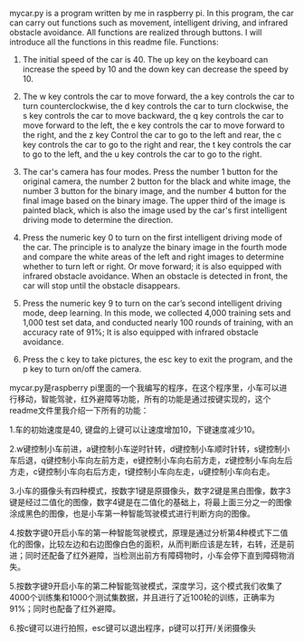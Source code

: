 mycar.py is a program written by me in raspberry pi. In this program, the car can carry out functions such as movement, intelligent driving, and infrared obstacle avoidance. All functions are realized through buttons. I will introduce all the functions in this readme file. Functions:

1. The initial speed of the car is 40. The up key on the keyboard can increase the speed by 10 and the down key can decrease the speed by 10.

2. The w key controls the car to move forward, the a key controls the car to turn counterclockwise, the d key controls the car to turn clockwise, the s key controls the car to move backward, the q key controls the car to move forward to the left, the e key controls the car to move forward to the right, and the z key Control the car to go to the left and rear, the c key controls the car to go to the right and rear, the t key controls the car to go to the left, and the u key controls the car to go to the right.

3. The car's camera has four modes. Press the number 1 button for the original camera, the number 2 button for the black and white image, the number 3 button for the binary image, and the number 4 button for the final image based on the binary image. The upper third of the image is painted black, which is also the image used by the car's first intelligent driving mode to determine the direction.

4. Press the numeric key 0 to turn on the first intelligent driving mode of the car. The principle is to analyze the binary image in the fourth mode and compare the white areas of the left and right images to determine whether to turn left or right. Or move forward; it is also equipped with infrared obstacle avoidance. When an obstacle is detected in front, the car will stop until the obstacle disappears.

5. Press the numeric key 9 to turn on the car’s second intelligent driving mode, deep learning. In this mode, we collected 4,000 training sets and 1,000 test set data, and conducted nearly 100 rounds of training, with an accuracy rate of 91%; It is also equipped with infrared obstacle avoidance.

6. Press the c key to take pictures, the esc key to exit the program, and the p key to turn on/off the camera.

   
mycar.py是raspberry pi里面的一个我编写的程序，在这个程序里，小车可以进行移动，智能驾驶，红外避障等功能，所有的功能是通过按键实现的，这个readme文件里我介绍一下所有的功能：

1.车的初始速度是40, 键盘的上键可以让速度增加10，下键速度减少10。

2.w键控制小车前进，a键控制小车逆时针转，d键控制小车顺时针转，s键控制小车后退，q键控制小车向左前方走，e键控制小车向右前方走，z键控制小车向左后方走，c键控制小车向右后方走，t键控制小车向左走，u键控制小车向右走。

3.小车的摄像头有四种模式，按数字1键是原摄像头，数字2键是黑白图像，数字3键是经过二值化的图像，数字4键是在二值化的基础上，将最上面三分之一的图像涂成黑色的图像，也是小车第一种智能驾驶模式进行判断方向的图像。

4.按数字键0开启小车的第一种智能驾驶模式，原理是通过分析第4种模式下二值化的图像，比较左边和右边图像白色的面积，从而判断应该是左转，右转，还是前进；同时还配备了红外避障，当检测出前方有障碍物时，小车会停下直到障碍物消失。

5.按数字键9开启小车的第二种智能驾驶模式，深度学习，这个模式我们收集了4000个训练集和1000个测试集数据，并且进行了近100轮的训练，正确率为91%；同时也配备了红外避障。

6.按c键可以进行拍照，esc键可以退出程序，p键可以打开/关闭摄像头
